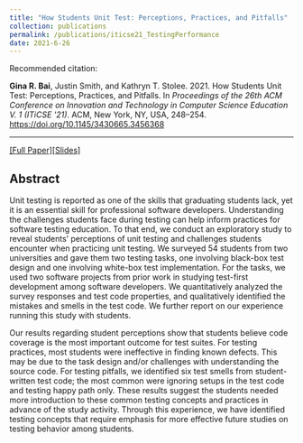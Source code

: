 ```yaml
---
title: "How Students Unit Test: Perceptions, Practices, and Pitfalls"
collection: publications
permalink: /publications/iticse21_TestingPerformance
date: 2021-6-26
---
```

Recommended citation: 

**Gina R. Bai**, Justin Smith, and Kathryn T. Stolee. 2021. How Students Unit Test: Perceptions, Practices, and Pitfalls. In <i>Proceedings of the 26th ACM Conference on Innovation and Technology in Computer Science Education V. 1 (ITiCSE '21)</i>. ACM, New York, NY, USA, 248–254. https://doi.org/10.1145/3430665.3456368

---
[[Full Paper]](http://ginabai.github.io/files/PaperPreprints/iticse21_TestingPerformance.pdf)[[Slides]](http://ginabai.github.io/files/ConferenceSlides/iticse2021.pdf)

## Abstract
Unit testing is reported as one of the skills that graduating students lack, yet it is an essential skill for professional software developers. Understanding the challenges students face during testing can help inform practices for software testing education. To that end, we conduct an exploratory study to reveal students’ perceptions of unit testing and challenges students encounter when practicing unit testing. We surveyed 54 students from two universities and gave them two testing tasks, one involving black-box test design and one involving white-box test implementation. For the tasks, we used two software projects from prior work in studying test-first development among software developers. We quantitatively analyzed the survey responses and test code properties, and qualitatively identified the mistakes and smells in the test code. We further report on our experience running this study with students.

Our results regarding student perceptions show that students believe code coverage is the most important outcome for test suites. For testing practices, most students were ineffective in finding known defects. This may be due to the task design and/or challenges with understanding the source code. For testing pitfalls, we identified six test smells from student-written test code; the most common were ignoring setups in the test code and testing happy path only. These results suggest the students needed more introduction to these common testing concepts and practices in advance of the study activity. Through this experience, we have identified testing concepts that require emphasis for more effective future studies on testing behavior among students.


